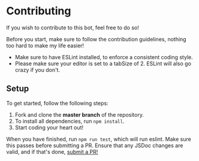 # Contributing
If you wish to contribute to this bot, feel free to do so! 

Before you start, make sure to follow the contribution guidelines, nothing too hard to make my life easier!
* Make sure to have ESLint installed, to enforce a consistent coding style. 
* Please make sure your editor is set to a tabSize of 2. ESLint will also go crazy if you don't.

## Setup
To get started, follow the following steps:

1. Fork and clone the **master branch** of the repository.
2. To install all dependencies, run `npm install`.
3. Start coding your heart out!

When you have finished, run `npm run test`, which will run eslint. Make sure this passes before submitting a PR. Ensure that any JSDoc changes are valid, and if that's done, [submit a PR!](https://github.com/devdutchy/moderationbot/compare)